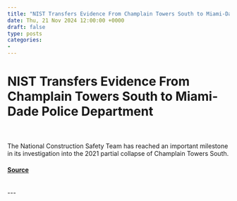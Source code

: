 ```yaml
---
title: "NIST Transfers Evidence From Champlain Towers South to Miami-Dade Police Department"
date: Thu, 21 Nov 2024 12:00:00 +0000
draft: false
type: posts
categories: 
- 
---
```

# NIST Transfers Evidence From Champlain Towers South to Miami-Dade Police Department

<br/>

<br/>
The National Construction Safety Team has reached an important milestone in its investigation into the 2021 partial collapse of Champlain Towers South.

#### [Source](https://www.nist.gov/news-events/news/2024/11/nist-transfers-evidence-champlain-towers-south-miami-dade-police-department)

<br/>
---
